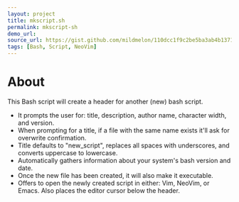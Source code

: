 ```yaml
---
layout: project
title: mkscript.sh
permalink: mkscript-sh
demo_url:
source_url: https://gist.github.com/mildmelon/110dcc1f9c2be5ba3ab4b1371dd158e8
tags: [Bash, Script, NeoVim]
---
```


# About

This Bash script will create a header for another (new) bash script.

- It prompts the user for: title, description, author name, character width, and version.
- When prompting for a title, if a file with the same name exists it'll ask for overwrite confirmation.
- Title defaults to "new_script", replaces all spaces with underscores, and converts uppercase to lowercase.
- Automatically gathers information about your system's bash version and date.
- Once the new file has been created, it will also make it executable.
- Offers to open the newly created script in either: Vim, NeoVim, or Emacs. Also places the editor cursor below the header.

<script src="https://gist.github.com/mildmelon/110dcc1f9c2be5ba3ab4b1371dd158e8.js"></script>